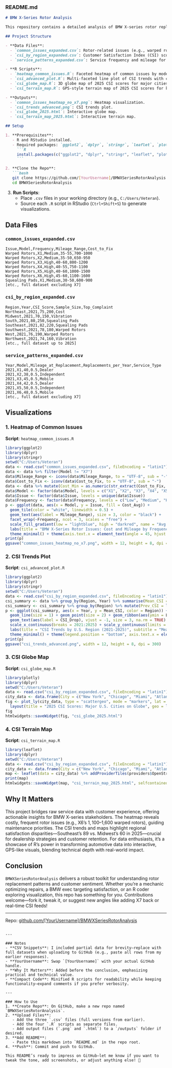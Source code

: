 ### README.md

```markdown
# BMW X-Series Rotor Analysis

This repository contains a detailed analysis of BMW X-series rotor replacement service data and customer satisfaction (CSI) across the U.S. from 2021–2025. Built with RStudio, it features advanced visualizations—heatmaps, line plots, and interactive maps—to explore repair trends, common issues, and regional satisfaction for models X1 through X6.

## Project Structure

- **Data Files**:
  - `common_issues_expanded.csv`: Rotor-related issues (e.g., warped rotors) with frequency, mileage, and repair costs.
  - `csi_by_region_expanded.csv`: Customer Satisfaction Index (CSI) scores by U.S. region (2021–2025).
  - `service_patterns_expanded.csv`: Service frequency and mileage for rotor replacements by model and year.

- **R Scripts**:
  - `heatmap_common_issues.R`: Faceted heatmap of common issues by model and frequency.
  - `csi_advanced_plot.R`: Multi-faceted line plot of CSI trends with confidence intervals.
  - `csi_globe_map.R`: 3D globe map of 2025 CSI scores for major cities.
  - `csi_terrain_map.R`: GPS-style terrain map of 2025 CSI scores for key U.S. cities.

- **Outputs**:
  - `common_issues_heatmap_no_x7.png`: Heatmap visualization.
  - `csi_trends_advanced.png`: CSI trends plot.
  - `csi_globe_2025.html`: Interactive globe map.
  - `csi_terrain_map_2025.html`: Interactive terrain map.

## Setup

1. **Prerequisites**:
   - R and RStudio installed.
   - Required packages: `ggplot2`, `dplyr`, `stringr`, `leaflet`, `plotly`, `htmlwidgets`.
     ```R
     install.packages(c("ggplot2", "dplyr", "stringr", "leaflet", "plotly", "htmlwidgets"))
     ```

2. **Clone the Repo**:
   ```bash
   git clone https://github.com/[YourUsername]/BMWXSeriesRotorAnalysis.git
   cd BMWXSeriesRotorAnalysis
   ```

3. **Run Scripts**:
   - Place `.csv` files in your working directory (e.g., `C:/Users/Veteran`).
   - Source each `.R` script in RStudio (`Ctrl+Shift+S`) to generate visualizations.

## Data Files

### `common_issues_expanded.csv`
```csv
Issue,Model,Frequency,Mileage_Range,Cost_to_Fix
Warped Rotors,X1,Medium,35-55,700-1000
Warped Rotors,X2,Medium,35-50,650-950
Warped Rotors,X3,High,40-60,800-1200
Warped Rotors,X4,High,40-55,750-1100
Warped Rotors,X5,High,40-60,1000-1500
Warped Rotors,X6,High,45-60,1100-1600
Squealing Pads,X1,Medium,30-50,600-900
[etc., full dataset excluding X7]
```

### `csi_by_region_expanded.csv`
```csv
Region,Year,CSI_Score,Sample_Size,Top_Complaint
Northeast,2021,75,200,Cost
Midwest,2021,70,150,Vibration
South,2021,80,250,Squealing Pads
Southeast,2021,82,220,Squealing Pads
Southwest,2021,78,180,Warped Rotors
West,2021,76,190,Warped Rotors
Northwest,2021,74,160,Vibration
[etc., full dataset up to 2025]
```

### `service_patterns_expanded.csv`
```csv
Year,Model,Mileage_at_Replacement,Replacements_per_Year,Service_Type
2021,X1,40,0.5,Dealer
2021,X2,38,0.5,Independent
2021,X3,45,0.5,Mobile
2021,X4,42,0.5,Dealer
2021,X5,50,0.5,Independent
2021,X6,48,0.5,Mobile
[etc., full dataset excluding X7]
```

## Visualizations

### 1. Heatmap of Common Issues
**Script**: `heatmap_common_issues.R`
```R
library(ggplot2)
library(dplyr)
library(stringr)
setwd("C:/Users/Veteran")
data <- read.csv("common_issues_expanded.csv", fileEncoding = "latin1")
data <- data %>% filter(Model != "X7")
data$Mileage_Range <- iconv(data$Mileage_Range, to = "UTF-8", sub = "-")
data$Cost_to_Fix <- iconv(data$Cost_to_Fix, to = "UTF-8", sub = "-")
data <- data %>% mutate(Cost_Min = as.numeric(str_extract(Cost_to_Fix, "^\\d+")), Cost_Max = as.numeric(str_extract(Cost_to_Fix, "\\d+$")), Cost_Avg = (Cost_Min + Cost_Max) / 2)
data$Model <- factor(data$Model, levels = c("X1", "X2", "X3", "X4", "X5", "X6"))
data$Issue <- factor(data$Issue, levels = unique(data$Issue))
data$Frequency <- factor(data$Frequency, levels = c("Low", "Medium", "High"))
p <- ggplot(data, aes(x = Model, y = Issue, fill = Cost_Avg)) +
  geom_tile(color = "white", linewidth = 0.5) +
  geom_text(aes(label = Mileage_Range), size = 3, color = "black") +
  facet_wrap(~Frequency, ncol = 3, scales = "free") +
  scale_fill_gradient(low = "lightblue", high = "darkred", name = "Avg Cost to Fix ($)", limits = c(500, 2200), breaks = seq(500, 2200, 500)) +
  labs(title = "BMW X-Series Rotor Issues: Cost and Mileage by Frequency (Excl. X7)", x = "X-Series Model", y = "Common Issue") +
  theme_minimal() + theme(axis.text.x = element_text(angle = 45, hjust = 1), panel.grid = element_blank(), strip.background = element_rect(fill = "grey90", color = "black"), strip.text = element_text(size = 10, face = "bold"), legend.position = "bottom")
print(p)
ggsave("common_issues_heatmap_no_x7.png", width = 12, height = 8, dpi = 300)
```

### 2. CSI Trends Plot
**Script**: `csi_advanced_plot.R`
```R
library(ggplot2)
library(dplyr)
library(stringr)
setwd("C:/Users/Veteran")
data <- read.csv("csi_by_region_expanded.csv", fileEncoding = "latin1")
csi_summary <- data %>% group_by(Region, Year) %>% summarise(Mean_CSI = mean(CSI_Score), SE_CSI = sd(CSI_Score) / sqrt(n()), .groups = "drop") %>% mutate(Lower_CI = Mean_CSI - 1.96 * SE_CSI, Upper_CI = Mean_CSI + 1.96 * SE_CSI)
csi_summary <- csi_summary %>% group_by(Region) %>% mutate(Prev_CSI = lag(Mean_CSI), CSI_Drop = ifelse(Mean_CSI - Prev_CSI < -5, "Significant Drop", NA))
p <- ggplot(csi_summary, aes(x = Year, y = Mean_CSI, color = Region)) +
  geom_line(size = 1) + geom_point(size = 2) + geom_ribbon(aes(ymin = Lower_CI, ymax = Upper_CI, fill = Region), alpha = 0.2, color = NA) +
  geom_text(aes(label = CSI_Drop), vjust = -1, size = 3, na.rm = TRUE) + facet_wrap(~Region, ncol = 4) +
  scale_x_continuous(breaks = 2021:2025) + scale_y_continuous(limits = c(50, 100), breaks = seq(50, 100, 10)) +
  labs(title = "CSI Trends by U.S. Region (2021-2025)", subtitle = "Mean CSI with 95% Confidence Intervals", x = "Year", y = "CSI Score", caption = "Significant drops (>5 points) annotated") +
  theme_minimal() + theme(legend.position = "bottom", axis.text.x = element_text(angle = 45, hjust = 1), strip.background = element_rect(fill = "grey90", color = "black"), strip.text = element_text(size = 10, face = "bold"))
print(p)
ggsave("csi_trends_advanced.png", width = 12, height = 8, dpi = 300)
```

### 3. CSI Globe Map
**Script**: `csi_globe_map.R`
```R
library(plotly)
library(dplyr)
setwd("C:/Users/Veteran")
data <- read.csv("csi_by_region_expanded.csv", fileEncoding = "latin1") %>% filter(Year == 2025)
city_data <- data.frame(City = c("New York", "Chicago", "Miami", "Atlanta", "Los Angeles"), Region = c("Northeast", "Midwest", "South", "Southeast", "West"), Population = c(8.1, 2.6, 0.4, 0.5, 3.8), Lat = c(40.7128, 41.8781, 25.7617, 33.7490, 34.0522), Lon = c(-74.0060, -87.6298, -80.1918, -84.3880, -118.2437)) %>% left_join(select(data, Region, CSI_Score, Sample_Size, Top_Complaint), by = "Region") %>% mutate(hover_text = paste("City:", City, "<br>Region:", Region, "<br>CSI Score:", CSI_Score, "<br>Population (M):", Population, "<br>Top Complaint:", Top_Complaint))
fig <- plot_ly(city_data, type = "scattergeo", mode = "markers", lat = ~Lat, lon = ~Lon, text = ~hover_text, hoverinfo = "text", marker = list(size = ~Population * 10, color = ~CSI_Score, colorscale = "Viridis", colorbar = list(title = "CSI Score"), line = list(width = 1, color = "black"))) %>%
  layout(title = "2025 CSI Scores: Major U.S. Cities on Globe", geo = list(scope = "world", projection = list(type = "orthographic"), showland = TRUE, landcolor = toRGB("gray85"), countrycolor = toRGB("gray95"), showcountries = TRUE, showocean = TRUE, oceancolor = toRGB("lightblue"), center = list(lon = -95, lat = 37), rotation = list(lon = -100, lat = 0, roll = 0)))
fig
htmlwidgets::saveWidget(fig, "csi_globe_2025.html")
```

### 4. CSI Terrain Map
**Script**: `csi_terrain_map.R`
```R
library(leaflet)
library(dplyr)
setwd("C:/Users/Veteran")
data <- read.csv("csi_by_region_expanded.csv", fileEncoding = "latin1") %>% filter(Year == 2025)
city_data <- data.frame(City = c("New York", "Chicago", "Miami", "Atlanta", "Los Angeles"), Region = c("Northeast", "Midwest", "South", "Southeast", "West"), Population = c(8.1, 2.6, 0.4, 0.5, 3.8), Lat = c(40.7128, 41.8781, 25.7617, 33.7490, 34.0522), Lon = c(-74.0060, -87.6298, -80.1918, -84.3880, -118.2437)) %>% left_join(select(data, Region, CSI_Score, Sample_Size, Top_Complaint), by = "Region") %>% mutate(popup_text = paste("<b>", City, "</b><br>", "Region:", Region, "<br>", "CSI Score:", CSI_Score, "<br>", "Population (M):", Population, "<br>", "Top Complaint:", Top_Complaint))
map <- leaflet(data = city_data) %>% addProviderTiles(providers$OpenStreetMap.Mapnik, options = providerTileOptions(noWrap = TRUE)) %>% setView(lng = -98.5795, lat = 39.8283, zoom = 4) %>% addCircles(lng = ~Lon, lat = ~Lat, radius = ~Population * 50000, color = ~case_when(CSI_Score >= 80 ~ "green", CSI_Score >= 70 ~ "yellow", TRUE ~ "red"), fillOpacity = 0.7, popup = ~popup_text, label = ~City) %>% addLegend(position = "bottomright", colors = c("green", "yellow", "red"), labels = c("High (80+)", "Medium (70-79)", "Low (<70)"), title = "CSI Score Range")
print(map)
htmlwidgets::saveWidget(map, "csi_terrain_map_2025.html", selfcontained = TRUE)
```

## Why It Matters

This project bridges raw service data with customer experience, offering actionable insights for BMW X-series stakeholders. The heatmap reveals costly, frequent rotor issues (e.g., X6’s $1,100–$1,600 warped rotors), guiding maintenance priorities. The CSI trends and maps highlight regional satisfaction disparities—Southeast’s 89 vs. Midwest’s 60 in 2025—crucial for dealership strategies and customer retention. For data enthusiasts, it’s a showcase of R’s power in transforming automotive data into interactive, GPS-like visuals, blending technical depth with real-world impact.

## Conclusion

`BMWXSeriesRotorAnalysis` delivers a robust toolkit for understanding rotor replacement patterns and customer sentiment. Whether you’re a mechanic optimizing repairs, a BMW exec targeting satisfaction, or an R coder exploring visualization, this repo has something for you. Contributions welcome—fork it, tweak it, or suggest new angles like adding X7 back or real-time CSI feeds!

---
Repo: [github.com/[YourUsername]/BMWXSeriesRotorAnalysis](https://github.com/[YourUsername]/BMWXSeriesRotorAnalysis)
```

---

### Notes
- **CSV Snippets**: I included partial data for brevity—replace with full datasets when uploading to GitHub (e.g., paste all rows from my earlier responses).
- **YourUsername**: Swap `[YourUsername]` with your actual GitHub handle.
- **Why It Matters**: Added before the conclusion, emphasizing practical and technical value.
- **Compact Code**: Minified R scripts for readability while keeping functionality—expand comments if you prefer verbosity.

---

### How to Use
1. **Create Repo**: On GitHub, make a new repo named `BMWXSeriesRotorAnalysis`.
2. **Upload Files**:
   - Add the three `.csv` files (full versions from earlier).
   - Add the four `.R` scripts as separate files.
   - Add output files (`.png` and `.html`) to a `/outputs` folder if desired.
3. **Add README**:
   - Paste this markdown into `README.md` in the repo root.
4. **Push**: Commit and push to GitHub.

This README’s ready to impress on GitHub—let me know if you want to tweak the tone, add screenshots, or adjust anything else! 🌟
